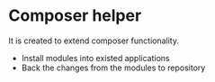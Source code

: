 Composer helper
===============

It is created to extend composer functionality. 

 * Install modules into existed applications
 * Back the changes from the modules to repository

